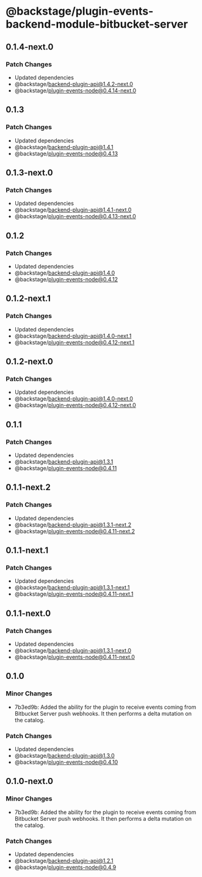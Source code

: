 # @backstage/plugin-events-backend-module-bitbucket-server

## 0.1.4-next.0

### Patch Changes

- Updated dependencies
 - @backstage/backend-plugin-api@1.4.2-next.0
 - @backstage/plugin-events-node@0.4.14-next.0

## 0.1.3

### Patch Changes

- Updated dependencies
 - @backstage/backend-plugin-api@1.4.1
 - @backstage/plugin-events-node@0.4.13

## 0.1.3-next.0

### Patch Changes

- Updated dependencies
 - @backstage/backend-plugin-api@1.4.1-next.0
 - @backstage/plugin-events-node@0.4.13-next.0

## 0.1.2

### Patch Changes

- Updated dependencies
 - @backstage/backend-plugin-api@1.4.0
 - @backstage/plugin-events-node@0.4.12

## 0.1.2-next.1

### Patch Changes

- Updated dependencies
 - @backstage/backend-plugin-api@1.4.0-next.1
 - @backstage/plugin-events-node@0.4.12-next.1

## 0.1.2-next.0

### Patch Changes

- Updated dependencies
 - @backstage/backend-plugin-api@1.4.0-next.0
 - @backstage/plugin-events-node@0.4.12-next.0

## 0.1.1

### Patch Changes

- Updated dependencies
 - @backstage/backend-plugin-api@1.3.1
 - @backstage/plugin-events-node@0.4.11

## 0.1.1-next.2

### Patch Changes

- Updated dependencies
 - @backstage/backend-plugin-api@1.3.1-next.2
 - @backstage/plugin-events-node@0.4.11-next.2

## 0.1.1-next.1

### Patch Changes

- Updated dependencies
 - @backstage/backend-plugin-api@1.3.1-next.1
 - @backstage/plugin-events-node@0.4.11-next.1

## 0.1.1-next.0

### Patch Changes

- Updated dependencies
 - @backstage/backend-plugin-api@1.3.1-next.0
 - @backstage/plugin-events-node@0.4.11-next.0

## 0.1.0

### Minor Changes

- 7b3ed9b: Added the ability for the plugin to receive events coming from Bitbucket Server push webhooks. It then performs a delta mutation on the catalog.

### Patch Changes

- Updated dependencies
 - @backstage/backend-plugin-api@1.3.0
 - @backstage/plugin-events-node@0.4.10

## 0.1.0-next.0

### Minor Changes

- 7b3ed9b: Added the ability for the plugin to receive events coming from Bitbucket Server push webhooks. It then performs a delta mutation on the catalog.

### Patch Changes

- Updated dependencies
 - @backstage/backend-plugin-api@1.2.1
 - @backstage/plugin-events-node@0.4.9
